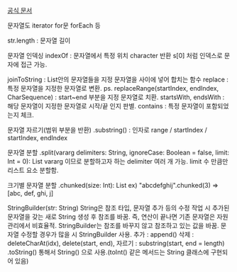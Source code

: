 [공식 문서](https://kotlinlang.org/docs/home.html)

문자열도 iterator
for문 forEach 등

str.length : 문자열 길이

문자열 인덱싱
indexOf : 문자열에서 특정 위치 character 반환
s[0] 처럼 인덱스로 문자에 접근 가능.

joinToString : List안의 문자열들을 지정 문자열을 사이에 넣어 합치는 함수
replace : 특정 문자열을 지정한 문자열로 변환.
ps. replaceRange(startIndex, endIndex, CharSequence) : start~end 부분을 지정 문자열로 치환. 
startsWith, endsWith : 해당 문자열이 지정한 문자열로 시작/끝 인지 판별.
contains : 특정 문자열이 포함되었는지 체크.

문자열 자르기(범위 부분을 반환)
.substring() : 인자로 range / startIndex / startIndex, endIndex

문자열 분할
.split(vararg delimiters: String, ignoreCase: Boolean = false, limit: Int = 0): List<String>
vararg 이므로 분할하고자 하는 delimiter 여러 개 가능. limit 수 만큼만 리스트 요소 분할함.

크기별 문자열 분할
.chunked(size: Int): List<String>
ex) "abcdefghij".chunked(3) => [abc, def, ghi, j]


StringBuilder(str: String)
String은 참조 타입, 문자열 추가 등의 수정 작업 시 추가된 문자열을 갖는 새로 String 생성 후 참조를 바꿈.
즉, 연산이 끝나면 기존 문자열은 자원 관리에서 비효율적.
StringBuilder는 참조를 바꾸지 않고 참조하고 있는 값을 바꿈.
문자열 수정할 경우가 많을 시 StringBuilder 사용.
추가 : append() 삭제 : deleteCharAt(idx), delete(start, end), 자르기 : substring(start, end = length)
.toString() 통해서 String() 으로 사용.(toInt() 같은 메서드는 String 클래스에 구현되어 있음)

